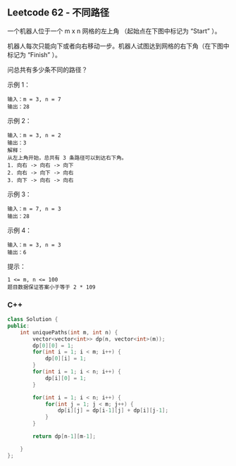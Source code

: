 ## Leetcode 62 - 不同路径

一个机器人位于一个 m x n 网格的左上角 （起始点在下图中标记为 “Start” ）。

机器人每次只能向下或者向右移动一步。机器人试图达到网格的右下角（在下图中标记为 “Finish” ）。

问总共有多少条不同的路径？


示例 1：
```
输入：m = 3, n = 7
输出：28
```

示例 2：
```
输入：m = 3, n = 2
输出：3
解释：
从左上角开始，总共有 3 条路径可以到达右下角。
1. 向右 -> 向右 -> 向下
2. 向右 -> 向下 -> 向右
3. 向下 -> 向右 -> 向右
```

示例 3：
```
输入：m = 7, n = 3
输出：28
```

示例 4：
```
输入：m = 3, n = 3
输出：6
```

提示：
```
1 <= m, n <= 100
题目数据保证答案小于等于 2 * 109
```

### C++
```c++
class Solution {
public:
    int uniquePaths(int m, int n) {
        vector<vector<int>> dp(n, vector<int>(m));
        dp[0][0] = 1;
        for(int i = 1; i < m; i++) {
            dp[0][i] = 1;
        }
        for(int i = 1; i < n; i++) {
            dp[i][0] = 1;            
        }

        for(int i = 1; i < n; i++) {
            for(int j = 1; j < m; j++) {
                dp[i][j] = dp[i-1][j] + dp[i][j-1];
            }
        }

        return dp[n-1][m-1];

    }
};
```